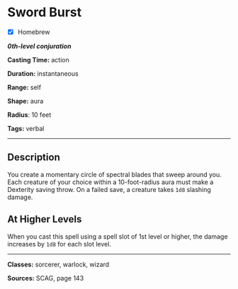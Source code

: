 # Sword Burst

- [x] Homebrew

***0th-level conjuration***

**Casting Time:** action

**Duration:** instantaneous

**Range:** self

**Shape:** aura

**Radius**: 10 feet

**Tags:** verbal

---

## Description
You create a momentary circle of spectral blades that sweep around you. Each creature of your choice within a 10-foot-radius aura must make a Dexterity saving throw. On a failed save, a creature takes `1d8` slashing damage.

## At Higher Levels
When you cast this spell using a spell slot of 1st level or higher, the damage increases by `1d8` for each slot level.

---

**Classes:** sorcerer, warlock, wizard

**Sources:** SCAG, page 143
